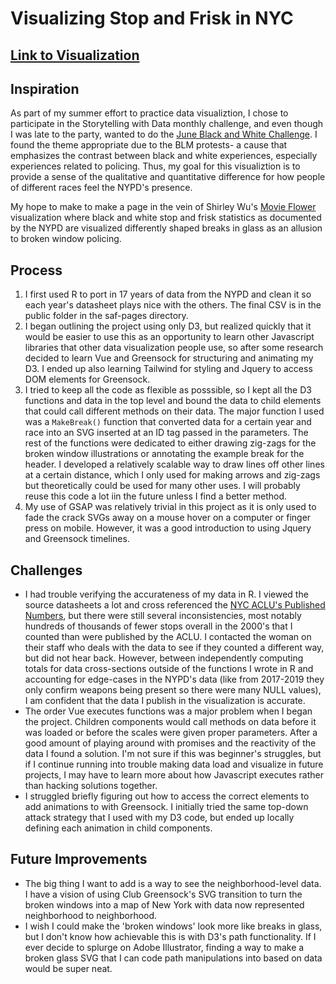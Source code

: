 # Visualizing Stop and Frisk in NYC

## [Link to Visualization](https://aribcarter.github.io/StopAndFrisk/)

## Inspiration
As part of my summer effort to practice data visualiztion, I chose to participate in the Storytelling with Data monthly challenge, and even though I was late to the party, wanted to do the [June Black and White Challenge](https://community.storytellingwithdata.com/challenges/52e943ac-9468-4b4e-a8d8-14eadd6a3394). I found the theme appropriate due to the BLM protests- a cause that emphasizes the contrast between black and white experiences, especially experiences related to policing. Thus, my goal for this visualiztion is to provide a sense of the qualitative and quantitative difference for how people of different races feel the NYPD's presence. 

My hope to make to make a page in the vein of Shirley Wu's [Movie Flower](http://bl.ocks.org/sxywu/raw/8d1b563586bf411383345e95a3418715/) visualization where black and white stop and frisk statistics as documented by the NYPD are visualized differently shaped breaks in glass as an allusion to broken window policing.

## Process
1. I first used R to port in 17 years of data from the NYPD and clean it so each year's datasheet plays nice with the others. The final CSV is in the public folder in the saf-pages directory.
2. I began outlining the project using only D3, but realized quickly that it would be easier to use this as an opportunity to learn other Javascript libraries that other data visualization people use, so after some research decided to learn Vue and Greensock for structuring and animating my D3. I ended up also learning Tailwind for styling and Jquery to access DOM elements for Greensock.
3. I tried to keep all the code as flexible as posssible, so I kept all the D3 functions and data in the top level and bound the data to child elements that could call different methods on their data. The major function I used was a ```MakeBreak()``` function that converted data for a certain year and race into an SVG inserted at an ID tag passed in the parameters. The rest of the functions were dedicated to either drawing zig-zags for the broken window illustrations or annotating the example break for the header. I developed a relatively scalable way to draw lines off other lines at a certain distance, which I only used for making arrows and zig-zags but theoretically could be used for many other uses. I will probably reuse this code a lot iin the future unless I find a better method. 
4. My use of GSAP was relatively trivial in this project as it is only used to fade the crack SVGs away on a mouse hover on a computer or finger press on mobile. However, it was a good introduction to using Jquery and Greensock timelines. 

## Challenges
- I had trouble verifying the accurateness of my data in R. I viewed the source datasheets a lot and cross referenced the [NYC ACLU's Published Numbers](https://www.nyclu.org/en/Stop-and-Frisk-data), but there were still several inconsistencies, most notably hundreds of thousands of fewer stops overall in the 2000's that I counted than were published by the ACLU. I contacted the woman on their staff who deals with the data to see if they counted a different way, but did not hear back. However, between independently computing totals for data cross-sections outside of the functions I wrote in R and accounting for edge-cases in the NYPD's data (like from 2017-2019 they only confirm weapons being present so there were many NULL values), I am confident that the data I publish in the visualization is accurate.
- The order Vue executes functions was a major problem when I began the project. Children components would call methods on data before it was loaded or before the scales were given proper parameters. After a good amount of playing around with promises and the reactivity of the data I found a solution. I'm not sure if this was beginner's struggles, but if I continue running into trouble making data load and visualize in future projects, I may have to learn more about how Javascript executes rather than hacking solutions together.
- I struggled briefly figuring out how to access the correct elements to add animations to with Greensock. I initially tried the same top-down attack strategy that I used with my D3 code, but ended up locally defining each animation in child components. 

## Future Improvements
- The big thing I want to add is a way to see the neighborhood-level data. I have a vision of using Club Greensock's SVG transition to turn the broken windows into a map of New York with data now represented neighborhood to neighborhood. 
- I wish I could make the 'broken windows' look more like breaks in glass, but I don't know how achievable this is with D3's path functionality. If I ever decide to splurge on Adobe Illustrator, finding a way to make a broken glass SVG that I can code path manipulations into based on data would be super neat. 
